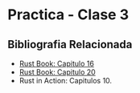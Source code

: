 # Practica - Clase 3

## Bibliografia Relacionada

* [Rust Book: Capitulo 16](https://doc.rust-lang.org/book/ch16-00-concurrency.html)
* [Rust Book: Capitulo 20](https://doc.rust-lang.org/book/ch20-00-final-project-a-web-server.html)
* Rust in Action: Capitulos 10.
